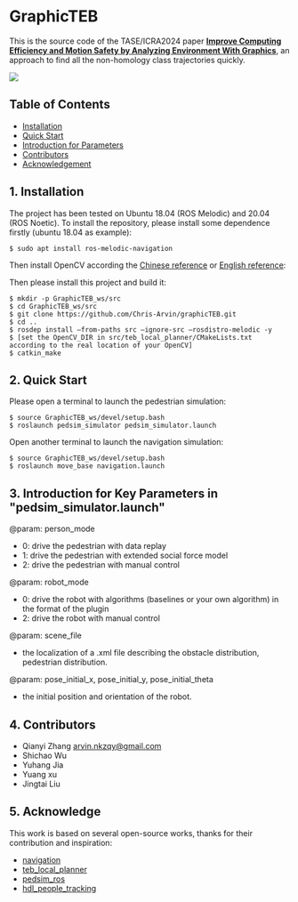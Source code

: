 # GraphicTEB
This is the source code of the TASE/ICRA2024 paper [**Improve Computing Efficiency and Motion Safety by Analyzing Environment With Graphics**](https://ieeexplore.ieee.org/document/10210322), an approach to find all the non-homology class trajectories quickly.

[![](https://res.cloudinary.com/marcomontalbano/image/upload/v1668649862/video_to_markdown/images/youtube--SzZGKdbzH9Q-c05b58ac6eb4c4700831b2b3070cd403.jpg)](https://www.youtube.com/watch?v=SzZGKdbzH9Q "")


## Table of Contents
* [Installation](#1-Installation)
* [Quick Start](#2-Quick-Start)
* [Introduction for Parameters](#5-acknowledge)
* [Contributors](#4-Contributors)
* [Acknowledgement](#5-acknowledge)


## 1. Installation
The project has been tested on Ubuntu 18.04 (ROS Melodic) and 20.04 (ROS Noetic). To install the repository, please install some dependence firstly (ubuntu 18.04 as example): 
```
$ sudo apt install ros-melodic-navigation
```
Then install OpenCV according the [Chinese reference](https://blog.csdn.net/KIK9973/article/details/118830187) or [English reference](https://docs.opencv.org/4.x/d7/d9f/tutorial_linux_install.html):

Then please install this project and build it: 
```
$ mkdir -p GraphicTEB_ws/src
$ cd GraphicTEB_ws/src
$ git clone https://github.com/Chris-Arvin/graphicTEB.git
$ cd ..
$ rosdep install –from-paths src –ignore-src –rosdistro-melodic -y
$ [set the OpenCV_DIR in src/teb_local_planner/CMakeLists.txt according to the real location of your OpenCV]
$ catkin_make
```


## 2. Quick Start
Please open a terminal to launch the pedestrian simulation: 
```
$ source GraphicTEB_ws/devel/setup.bash
$ roslaunch pedsim_simulator pedsim_simulator.launch
```
Open another terminal to launch the navigation simulation: 
```
$ source GraphicTEB_ws/devel/setup.bash
$ roslaunch move_base navigation.launch
```


## 3. Introduction for Key Parameters in "pedsim_simulator.launch"
@param: person_mode
* 0: drive the pedestrian with data replay
* 1: drive the pedestrian with extended social force model
* 2: drive the pedestrian with manual control

@param: robot_mode
* 0: drive the robot with algorithms (baselines or your own algorithm) in the format of the plugin
* 2: drive the robot with manual control

@param: scene_file
* the localization of a .xml file describing the obstacle distribution, pedestrian distribution. 

@param: pose_initial_x, pose_initial_y, pose_initial_theta
* the initial position and orientation of the robot.


## 4. Contributors
* Qianyi Zhang  arvin.nkzqy@gmail.com
* Shichao Wu
* Yuhang Jia
* Yuang xu
* Jingtai Liu

## 5. Acknowledge
This work is based on several open-source works, thanks for their contribution and inspiration: 
* [navigation](https://github.com/ros-planning/navigation)
* [teb_local_planner](https://github.com/rst-tu-dortmund/teb_local_planner)
* [pedsim_ros](https://github.com/srl-freiburg/pedsim_ros)
* [hdl_people_tracking](https://github.com/koide3/hdl_people_tracking)

